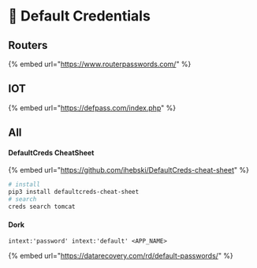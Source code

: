 # 🔑 Default Credentials

## Routers

{% embed url="https://www.routerpasswords.com/" %}

## IOT

{% embed url="https://defpass.com/index.php" %}

## All

#### DefaultCreds CheatSheet

{% embed url="https://github.com/ihebski/DefaultCreds-cheat-sheet" %}

```bash
# install
pip3 install defaultcreds-cheat-sheet
# search
creds search tomcat
```

#### Dork

```
intext:'password' intext:'default' <APP_NAME>
```

{% embed url="https://datarecovery.com/rd/default-passwords/" %}
